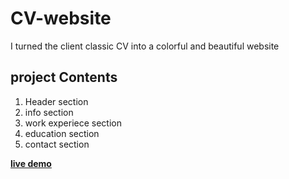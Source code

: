 # CV-website 
I turned the client classic CV into a colorful and beautiful website

## project Contents 
1. Header section 
2. info section 
3. work experiece section 
4. education section 
5. contact section 

[**live demo**](https://aykansaridogan.netlify.app)


